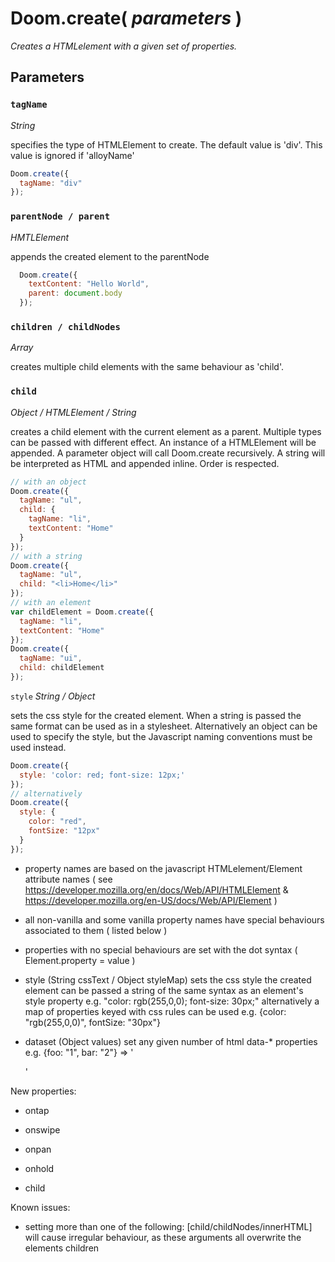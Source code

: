 # Doom.create( _parameters_ )

_Creates a HTMLelement with a given set of properties._

## Parameters

### `tagName`
_String_

specifies the type of HTMLElement to create. The default value is 'div'. This value is ignored if 'alloyName'

```javascript
Doom.create({
  tagName: "div"
});
```

### `parentNode / parent`
_HMTLElement_

appends the created element to the parentNode

```javascript
  Doom.create({
    textContent: "Hello World",
    parent: document.body
  });
```

### `children / childNodes`
_Array_

creates multiple child elements with the same behaviour as 'child'.

### `child`
_Object / HTMLElement / String_

creates a child element with the current element as a parent. Multiple types can be passed with different effect. An instance of a HTMLElement will be appended. A parameter object will call Doom.create recursively. A string will be interpreted as HTML and appended inline. Order is respected.

```javascript
// with an object
Doom.create({
  tagName: "ul",
  child: {
    tagName: "li",
    textContent: "Home"
  }
});
// with a string
Doom.create({
  tagName: "ul",
  child: "<li>Home</li>"
});
// with an element
var childElement = Doom.create({
  tagName: "li",
  textContent: "Home"
});
Doom.create({
  tagName: "ui",
  child: childElement
});

```

`style`
_String / Object_

sets the css style for the created element. When a string is passed the same format can be used as in a stylesheet. Alternatively an object can be used to specify the style, but the Javascript naming conventions must be used instead.

```javascript
Doom.create({
  style: 'color: red; font-size: 12px;'
});
// alternatively
Doom.create({
  style: {
    color: "red",
    fontSize: "12px"
  }
});
```
- property names are based on the javascript HTMLelement/Element attribute names ( see https://developer.mozilla.org/en/docs/Web/API/HTMLElement & https://developer.mozilla.org/en-US/docs/Web/API/Element )
- all non-vanilla and some vanilla property names have special behaviours associated to them ( listed below )
- properties with no special behaviours are set with the dot syntax ( Element.property = value )

- style (String cssText / Object styleMap)
sets the css style the created element
can be passed a string of the same syntax as an element's style property e.g. "color: rgb(255,0,0); font-size: 30px;"
alternatively a map of properties keyed with css rules can be used e.g. {color: "rgb(255,0,0)", fontSize: "30px"}

- dataset (Object values)
set any given number of html data-* properties e.g. {foo: "1", bar: "2"} => '<div data-foo="1" data-bar="2"></div>'

New properties:

- ontap

- onswipe

- onpan

- onhold

- child

Known issues:

- setting more than one of the following: [child/childNodes/innerHTML] will cause irregular behaviour, as these arguments all overwrite the elements children
